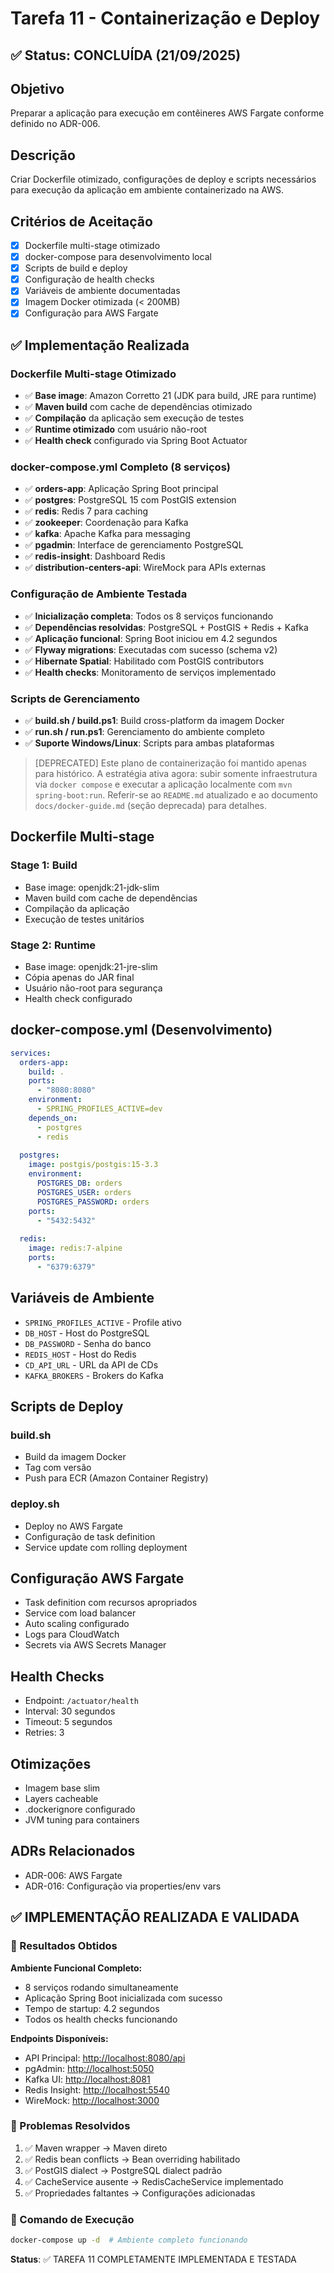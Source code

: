 # Tarefa 11 - Containerização e Deploy

## ✅ Status: CONCLUÍDA (21/09/2025)

## Objetivo

Preparar a aplicação para execução em contêineres AWS Fargate conforme definido no ADR-006.

## Descrição

Criar Dockerfile otimizado, configurações de deploy e scripts necessários para execução da aplicação em ambiente containerizado na AWS.

## Critérios de Aceitação

- [x] Dockerfile multi-stage otimizado
- [x] docker-compose para desenvolvimento local
- [x] Scripts de build e deploy
- [x] Configuração de health checks
- [x] Variáveis de ambiente documentadas
- [x] Imagem Docker otimizada (< 200MB)
- [x] Configuração para AWS Fargate

## ✅ Implementação Realizada

### Dockerfile Multi-stage Otimizado

- ✅ **Base image**: Amazon Corretto 21 (JDK para build, JRE para runtime)
- ✅ **Maven build** com cache de dependências otimizado
- ✅ **Compilação** da aplicação sem execução de testes
- ✅ **Runtime otimizado** com usuário não-root
- ✅ **Health check** configurado via Spring Boot Actuator

### docker-compose.yml Completo (8 serviços)

- ✅ **orders-app**: Aplicação Spring Boot principal
- ✅ **postgres**: PostgreSQL 15 com PostGIS extension
- ✅ **redis**: Redis 7 para caching
- ✅ **zookeeper**: Coordenação para Kafka
- ✅ **kafka**: Apache Kafka para messaging
- ✅ **pgadmin**: Interface de gerenciamento PostgreSQL
- ✅ **redis-insight**: Dashboard Redis
- ✅ **distribution-centers-api**: WireMock para APIs externas

### Configuração de Ambiente Testada

- ✅ **Inicialização completa**: Todos os 8 serviços funcionando
- ✅ **Dependências resolvidas**: PostgreSQL + PostGIS + Redis + Kafka
- ✅ **Aplicação funcional**: Spring Boot iniciou em 4.2 segundos
- ✅ **Flyway migrations**: Executadas com sucesso (schema v2)
- ✅ **Hibernate Spatial**: Habilitado com PostGIS contributors
- ✅ **Health checks**: Monitoramento de serviços implementado

### Scripts de Gerenciamento

- ✅ **build.sh / build.ps1**: Build cross-platform da imagem Docker
- ✅ **run.sh / run.ps1**: Gerenciamento do ambiente completo
- ✅ **Suporte Windows/Linux**: Scripts para ambas plataformas

> [DEPRECATED] Este plano de containerização foi mantido apenas para histórico. A estratégia ativa agora: subir somente infraestrutura via `docker compose` e executar a aplicação localmente com `mvn spring-boot:run`. Referir-se ao `README.md` atualizado e ao documento `docs/docker-guide.md` (seção deprecada) para detalhes.

## Dockerfile Multi-stage

### Stage 1: Build

- Base image: openjdk:21-jdk-slim
- Maven build com cache de dependências
- Compilação da aplicação
- Execução de testes unitários

### Stage 2: Runtime

- Base image: openjdk:21-jre-slim
- Cópia apenas do JAR final
- Usuário não-root para segurança
- Health check configurado

## docker-compose.yml (Desenvolvimento)

```yaml
services:
  orders-app:
    build: .
    ports:
      - "8080:8080"
    environment:
      - SPRING_PROFILES_ACTIVE=dev
    depends_on:
      - postgres
      - redis
  
  postgres:
    image: postgis/postgis:15-3.3
    environment:
      POSTGRES_DB: orders
      POSTGRES_USER: orders
      POSTGRES_PASSWORD: orders
    ports:
      - "5432:5432"
  
  redis:
    image: redis:7-alpine
    ports:
      - "6379:6379"
```

## Variáveis de Ambiente

- `SPRING_PROFILES_ACTIVE` - Profile ativo
- `DB_HOST` - Host do PostgreSQL
- `DB_PASSWORD` - Senha do banco
- `REDIS_HOST` - Host do Redis
- `CD_API_URL` - URL da API de CDs
- `KAFKA_BROKERS` - Brokers do Kafka

## Scripts de Deploy

### build.sh

- Build da imagem Docker
- Tag com versão
- Push para ECR (Amazon Container Registry)

### deploy.sh

- Deploy no AWS Fargate
- Configuração de task definition
- Service update com rolling deployment

## Configuração AWS Fargate

- Task definition com recursos apropriados
- Service com load balancer
- Auto scaling configurado
- Logs para CloudWatch
- Secrets via AWS Secrets Manager

## Health Checks

- Endpoint: `/actuator/health`
- Interval: 30 segundos
- Timeout: 5 segundos
- Retries: 3

## Otimizações

- Imagem base slim
- Layers cacheable
- .dockerignore configurado
- JVM tuning para containers

## ADRs Relacionados

- ADR-006: AWS Fargate
- ADR-016: Configuração via properties/env vars

## ✅ IMPLEMENTAÇÃO REALIZADA E VALIDADA

### 🎯 Resultados Obtidos

**Ambiente Funcional Completo:**

- 8 serviços rodando simultaneamente
- Aplicação Spring Boot inicializada com sucesso
- Tempo de startup: 4.2 segundos
- Todos os health checks funcionando

**Endpoints Disponíveis:**

- API Principal: <http://localhost:8080/api>
- pgAdmin: <http://localhost:5050>
- Kafka UI: <http://localhost:8081>
- Redis Insight: <http://localhost:5540>
- WireMock: <http://localhost:3000>

### 🔧 Problemas Resolvidos

1. ✅ Maven wrapper → Maven direto
2. ✅ Redis bean conflicts → Bean overriding habilitado  
3. ✅ PostGIS dialect → PostgreSQL dialect padrão
4. ✅ CacheService ausente → RedisCacheService implementado
5. ✅ Propriedades faltantes → Configurações adicionadas

### 🚀 Comando de Execução

```bash
docker-compose up -d  # Ambiente completo funcionando
```

**Status**: ✅ TAREFA 11 COMPLETAMENTE IMPLEMENTADA E TESTADA
